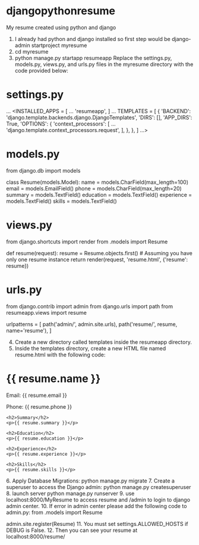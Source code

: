 # djangopythonresume
My resume created using python and django
1. I already had python and django installed so first step would be django-admin startproject myresume
2. cd myresume
3. python manage.py startapp resumeapp
Replace the settings.py, models.py, views.py, and urls.py files in the myresume directory with the code provided below:
# settings.py
...
<INSTALLED_APPS = [
    ...
    'resumeapp',
]
...
TEMPLATES = [
    {
        'BACKEND': 'django.template.backends.django.DjangoTemplates',
        'DIRS': [],
        'APP_DIRS': True,
        'OPTIONS': {
            'context_processors': [
                ...
                'django.template.context_processors.request',
            ],
        },
    },
]
...>

# models.py
from django.db import models

class Resume(models.Model):
    name = models.CharField(max_length=100)
    email = models.EmailField()
    phone = models.CharField(max_length=20)
    summary = models.TextField()
    education = models.TextField()
    experience = models.TextField()
    skills = models.TextField()

# views.py
from django.shortcuts import render
from .models import Resume

def resume(request):
    resume = Resume.objects.first()  # Assuming you have only one resume instance
    return render(request, 'resume.html', {'resume': resume})

# urls.py
from django.contrib import admin
from django.urls import path
from resumeapp.views import resume

urlpatterns = [
    path('admin/', admin.site.urls),
    path('resume/', resume, name='resume'),
]

4. Create a new directory called templates inside the resumeapp directory.
5. Inside the templates directory, create a new HTML file named resume.html with the following code:
<!DOCTYPE html>
<html>
<head>
    <title>My Resume</title>
</head>
<body>
    <h1>{{ resume.name }}</h1>
    <p>Email: {{ resume.email }}</p>
    <p>Phone: {{ resume.phone }}</p>

    <h2>Summary</h2>
    <p>{{ resume.summary }}</p>

    <h2>Education</h2>
    <p>{{ resume.education }}</p>

    <h2>Experience</h2>
    <p>{{ resume.experience }}</p>

    <h2>Skills</h2>
    <p>{{ resume.skills }}</p>
</body>
</html>
6. Apply Database Migrations: python manage.py migrate
7. Create a superuser to access the Django admin: python manage.py createsuperuser
8. launch server python manage.py runserver
9. use localhost:8000/MyResume to access resume and /admin to login to django admin center. 
10. If error in admin center please add the following code to admin.py: 
from .models import Resume

admin.site.register(Resume)
11.  You must set settings.ALLOWED_HOSTS if DEBUG is False.
12.  Then you can see your resume at localhost:8000/resume/


